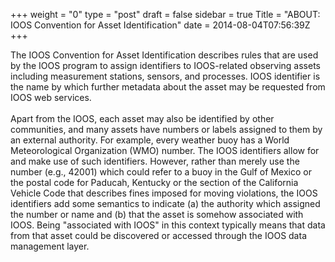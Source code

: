 +++
weight = "0"
type = "post"
draft = false
sidebar = true
Title = "ABOUT: IOOS Convention for Asset Identification"
date = 2014-08-04T07:56:39Z
+++

<!-- For a single homepage put in FrontMatter url = "index.html" -->

The IOOS Convention for Asset Identification describes rules that are used by the IOOS program to assign identifiers to IOOS-related observing assets including measurement stations, sensors, and processes.  IOOS identifier is the name by which further metadata about the asset may be requested from IOOS web services. <br><br>Apart from the IOOS, each asset may also be identified by other communities, and many assets have numbers or labels assigned to them by an external authority. For example, every weather buoy has a World Meteorological Organization (WMO) number. The IOOS identifiers allow for and make use of such identifiers. However, rather than merely use the number (e.g., 42001) which could refer to a buoy in the Gulf of Mexico or the postal code for Paducah, Kentucky or the section of the California Vehicle Code that describes fines imposed for moving violations, the IOOS identifiers add some semantics to indicate (a) the authority which assigned the number or name and (b) that the asset is somehow associated with IOOS. Being "associated with IOOS" in this context typically means that data from that asset could be discovered or accessed through the IOOS data management layer.
<!--more-->
